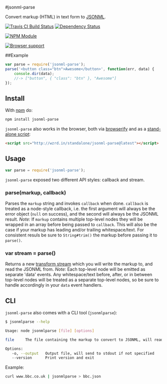 #jsonml-parse

Convert markup (HTML) in text form to [JSONML](http://jsonml.org).

[![Travis CI Build Status](https://travis-ci.org/CMTegner/jsonml-parse.svg)](http://travis-ci.org/CMTegner/jsonml-parse) [![Dependency Status](https://david-dm.org/CMTegner/jsonml-parse/status.svg)](https://david-dm.org/CMTegner/jsonml-parse)

[![NPM Module](https://nodei.co/npm/jsonml-parse.png)](http://npm.im/jsonml-parse)

[![Browser support](https://ci.testling.com/CMTegner/jsonml-parse.png)](https://ci.testling.com/CMTegner/jsonml-parse)

##Example

```js
var parse = require('jsonml-parse');
parse('<button class="btn">Awesome</button>', function(err, data) {
    console.dir(data);
    //-> ["button", { "class": "btn" }, "Awesome"]
});
```

## Install

With [npm](http://npmjs.org) do:
```bash
npm install jsonml-parse
```

`jsonml-parse` also works in the browser, both via [browserify](http://browserify.org) and as a [stand-alone script](http://wzrd.in/standalone/jsonml-parse@latest):

```html
<script src="http://wzrd.in/standalone/jsonml-parse@latest"></script>
```

## Usage

```javascript
var parse = require('jsonml-parse');
```

`jsonml-parse` exposed two different API styles: callback and stream.

### parse(markup, callback)

Parses the `markup` string and invokes `callback` when done. `callback` is treated as a node-style callback, i.e. the first argument will always be the error object (`null` on success), and the second will always be the JSONML result. *Note:* If `markup` contains multiple top-level nodes they will be wrapped in an array before being passed to `callback`. This will also be the case if your markup has leading and/or trailing whitespace/text. For consistent resuls be sure to `String#trim()` the markup before passing it to `parse()`.

### var stream = parse()

Returns a new [transform stream](http://nodejs.org/api/stream.html#stream_class_stream_transform) which you will write the markup to, and read the JSONML from. *Note:* Each top-level node will be emitted as separate 'data' events. Any whitespace/text before, after, or in between top-level nodes will be treated as a separate top-level nodes, so be sure to handle accordingly in your `data` event handlers.

## CLI

`jsonml-parse` also comes with a CLI tool (`jsonmlparse`):

```bash
$ jsonmlparse --help

Usage: node jsonmlparse [file] [options]

file     The file containing the markup to convert to JSONML, will read from stdin if not specified

Options:
   -o, --output   Output file, will send to stdout if not specified
   --version      Print version and exit
```

Example:

```bash
curl www.bbc.co.uk | jsonmlparse > bbc.json
```
